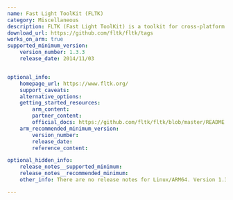 ```yaml
---
name: Fast Light ToolKit (FLTK)
category: Miscellaneous
description: FLTK (Fast Light ToolKit) is a toolkit for cross-platform C++ GUI. It provides support for 3D graphics via OpenGL.
download_url: https://github.com/fltk/fltk/tags
works_on_arm: true
supported_minimum_version:
    version_number: 1.3.3
    release_date: 2014/11/03


optional_info:
    homepage_url: https://www.fltk.org/
    support_caveats:
    alternative_options:
    getting_started_resources:
        arm_content:
        partner_content:
        official_docs: https://github.com/fltk/fltk/blob/master/README.CMake.txt
    arm_recommended_minimum_version:
        version_number:
        release_date:
        reference_content:

optional_hidden_info:
    release_notes__supported_minimum:
    release_notes__recommended_minimum:
    other_info: There are no release notes for Linux/ARM64. Version 1.3.3 can be built and installed from source using make on Neoverse N1. Prior versions are failing to build.

---
```

